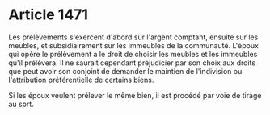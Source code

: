# Article 1471

Les prélèvements s'exercent d'abord sur l'argent comptant, ensuite sur les meubles, et subsidiairement sur les immeubles de la communauté. L'époux qui opère le prélèvement a le droit de choisir les meubles et les immeubles qu'il prélèvera. Il ne saurait cependant préjudicier par son choix aux droits que peut avoir son conjoint de demander le maintien de l'indivision ou l'attribution préférentielle de certains biens.

Si les époux veulent prélever le même bien, il est procédé par voie de tirage au sort.

